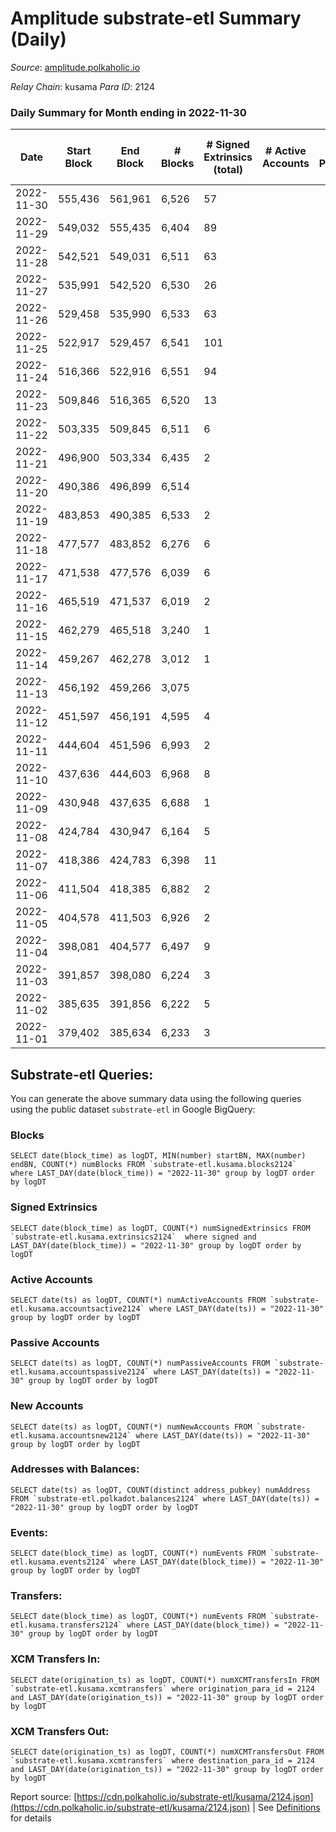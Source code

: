 # Amplitude substrate-etl Summary (Daily)

_Source_: [amplitude.polkaholic.io](https://amplitude.polkaholic.io)

*Relay Chain*: kusama
*Para ID*: 2124



### Daily Summary for Month ending in 2022-11-30


| Date | Start Block | End Block | # Blocks | # Signed Extrinsics (total) | # Active Accounts | # Passive | # New | # Addresses with Balances | # Events | # Transfers | # XCM Transfers In | # XCM Transfers Out | Issues | 
| ---- | ----------- | --------- | -------- | --------------------------- | ----------------- | --------- | ----- | ------------------------- | -------- | ----------- | ------------------ | ------------------- | ------ |
| 2022-11-30 | 555,436 | 561,961 | 6,526 | 57 |  |  |  | 709 | 13,416 |   |   |   |  |
| 2022-11-29 | 549,032 | 555,435 | 6,404 | 89 |  |  |  |  | 13,373 |   |   |   |  |
| 2022-11-28 | 542,521 | 549,031 | 6,511 | 63 |  |  |  |  | 13,422 |   |   |   |  |
| 2022-11-27 | 535,991 | 542,520 | 6,530 | 26 |  |  |  |  | 13,231 |   |   |   |  |
| 2022-11-26 | 529,458 | 535,990 | 6,533 | 63 |  |  |  |  | 13,442 |   |   |   |  |
| 2022-11-25 | 522,917 | 529,457 | 6,541 | 101 |  |  |  |  | 13,792 | 21  |   |   |  |
| 2022-11-24 | 516,366 | 522,916 | 6,551 | 94 |  |  |  |  | 13,682 |   |   |   |  |
| 2022-11-23 | 509,846 | 516,365 | 6,520 | 13 |  |  |  |  | 13,140 |   |   |   |  |
| 2022-11-22 | 503,335 | 509,845 | 6,511 | 6 |  |  |  |  | 13,083 |   |   |   |  |
| 2022-11-21 | 496,900 | 503,334 | 6,435 | 2 |  |  |  |  | 12,901 |   |   |   |  |
| 2022-11-20 | 490,386 | 496,899 | 6,514 |  |  |  |  |  | 13,050 |   |   |   |  |
| 2022-11-19 | 483,853 | 490,385 | 6,533 | 2 |  |  |  |  | 13,100 |   |   |   |  |
| 2022-11-18 | 477,577 | 483,852 | 6,276 | 6 |  |  |  |  | 12,606 |   |   |   |  |
| 2022-11-17 | 471,538 | 477,576 | 6,039 | 6 |  |  |  |  | 12,130 |   |   |   |  |
| 2022-11-16 | 465,519 | 471,537 | 6,019 | 2 |  |  |  |  | 12,069 |   |   |   |  |
| 2022-11-15 | 462,279 | 465,518 | 3,240 | 1 |  |  |  |  | 6,496 |   |   |   |  |
| 2022-11-14 | 459,267 | 462,278 | 3,012 | 1 |  |  |  |  | 6,040 |   |   |   |  |
| 2022-11-13 | 456,192 | 459,266 | 3,075 |  |  |  |  |  | 6,160 |   |   |   |  |
| 2022-11-12 | 451,597 | 456,191 | 4,595 | 4 |  |  |  |  | 9,233 |   |   |   |  |
| 2022-11-11 | 444,604 | 451,596 | 6,993 | 2 |  |  |  |  | 14,024 |   |   |   |  |
| 2022-11-10 | 437,636 | 444,603 | 6,968 | 8 |  |  |  |  | 14,001 |   |   |   |  |
| 2022-11-09 | 430,948 | 437,635 | 6,688 | 1 |  |  |  |  | 13,404 |   |   |   |  |
| 2022-11-08 | 424,784 | 430,947 | 6,164 | 5 |  |  |  |  | 12,380 |   |   |   |  |
| 2022-11-07 | 418,386 | 424,783 | 6,398 | 11 |  |  |  |  | 12,884 |   |   |   |  |
| 2022-11-06 | 411,504 | 418,385 | 6,882 | 2 |  |  |  |  | 13,799 |   |   |   |  |
| 2022-11-05 | 404,578 | 411,503 | 6,926 | 2 |  |  |  |  | 13,887 |   |   |   |  |
| 2022-11-04 | 398,081 | 404,577 | 6,497 | 9 |  |  |  |  | 13,170 | 24  |   |   |  |
| 2022-11-03 | 391,857 | 398,080 | 6,224 | 3 |  |  |  |  | 12,486 |   |   |   |  |
| 2022-11-02 | 385,635 | 391,856 | 6,222 | 5 |  |  |  |  | 12,519 |   | 1 ($32.76) |   |  |
| 2022-11-01 | 379,402 | 385,634 | 6,233 | 3 |  |  |  |  | 12,504 |   |   |   |  |

## Substrate-etl Queries:
You can generate the above summary data using the following queries using the public dataset `substrate-etl` in Google BigQuery:


### Blocks
```
SELECT date(block_time) as logDT, MIN(number) startBN, MAX(number) endBN, COUNT(*) numBlocks FROM `substrate-etl.kusama.blocks2124`  where LAST_DAY(date(block_time)) = "2022-11-30" group by logDT order by logDT
```


### Signed Extrinsics
```
SELECT date(block_time) as logDT, COUNT(*) numSignedExtrinsics FROM `substrate-etl.kusama.extrinsics2124`  where signed and LAST_DAY(date(block_time)) = "2022-11-30" group by logDT order by logDT
```


### Active Accounts
```
SELECT date(ts) as logDT, COUNT(*) numActiveAccounts FROM `substrate-etl.kusama.accountsactive2124` where LAST_DAY(date(ts)) = "2022-11-30" group by logDT order by logDT
```


### Passive Accounts
```
SELECT date(ts) as logDT, COUNT(*) numPassiveAccounts FROM `substrate-etl.kusama.accountspassive2124` where LAST_DAY(date(ts)) = "2022-11-30" group by logDT order by logDT
```


### New Accounts
```
SELECT date(ts) as logDT, COUNT(*) numNewAccounts FROM `substrate-etl.kusama.accountsnew2124` where LAST_DAY(date(ts)) = "2022-11-30" group by logDT order by logDT
```


### Addresses with Balances:
```
SELECT date(ts) as logDT, COUNT(distinct address_pubkey) numAddress FROM `substrate-etl.polkadot.balances2124` where LAST_DAY(date(ts)) = "2022-11-30" group by logDT order by logDT
```


### Events:
```
SELECT date(block_time) as logDT, COUNT(*) numEvents FROM `substrate-etl.kusama.events2124` where LAST_DAY(date(block_time)) = "2022-11-30" group by logDT order by logDT
```


### Transfers:
```
SELECT date(block_time) as logDT, COUNT(*) numEvents FROM `substrate-etl.kusama.transfers2124` where LAST_DAY(date(block_time)) = "2022-11-30" group by logDT order by logDT
```


### XCM Transfers In:
```
SELECT date(origination_ts) as logDT, COUNT(*) numXCMTransfersIn FROM `substrate-etl.kusama.xcmtransfers` where origination_para_id = 2124 and LAST_DAY(date(origination_ts)) = "2022-11-30" group by logDT order by logDT
```


### XCM Transfers Out:
```
SELECT date(origination_ts) as logDT, COUNT(*) numXCMTransfersOut FROM `substrate-etl.kusama.xcmtransfers` where destination_para_id = 2124 and LAST_DAY(date(origination_ts)) = "2022-11-30" group by logDT order by logDT
```



Report source: [https://cdn.polkaholic.io/substrate-etl/kusama/2124.json](https://cdn.polkaholic.io/substrate-etl/kusama/2124.json) | See [Definitions](/DEFINITIONS.md) for details
